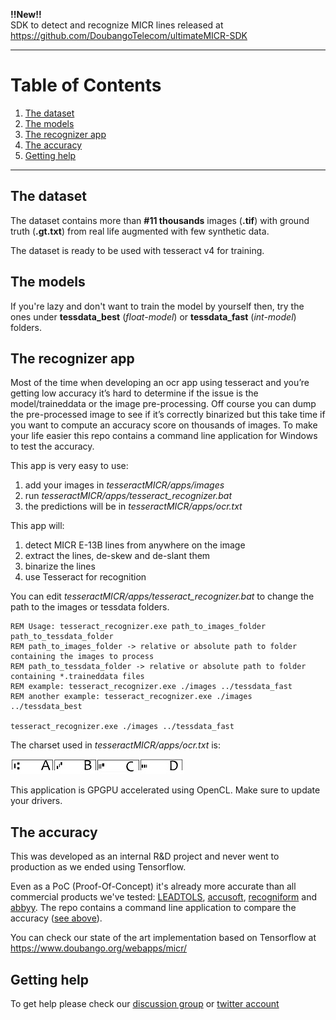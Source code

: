 **!!New!!** <br />
SDK to detect and recognize MICR lines released at https://github.com/DoubangoTelecom/ultimateMICR-SDK <br />
<hr />

# Table of Contents
  1. [The dataset](#the-dataset)
  2. [The models](#the-models)
  3. [The recognizer app](#the-recognizer-app)
  4. [The accuracy](#the-accuracy)
  5. [Getting help](#getting-help)

<hr />

## The dataset <a name="the-dataset"></a>
The dataset contains more than __#11 thousands__ images (__.tif__) with ground truth (__.gt.txt__) from real life augmented with few synthetic data.

The dataset is ready to be used with tesseract v4 for training.

## The models <a name="the-models"></a>
If you're lazy and don't want to train the model by yourself then, try the ones under __tessdata_best__ (*float-model*) or __tessdata_fast__ (*int-model*) folders.

## The recognizer app <a name="the-recognizer-app"></a>
Most of the time when developing an ocr app using tesseract and you’re getting low accuracy it’s hard to determine if the issue is the model/traineddata or the image pre-processing. Off course you can dump the pre-processed image to see if it’s correctly binarized but this take time if you want to compute an accuracy score on thousands of images. 
To make your life easier this repo contains a command line application for Windows to test the accuracy. 

This app is very easy to use:
  1. add your images in *tesseractMICR/apps/images* 
  2. run *tesseractMICR/apps/tesseract_recognizer.bat*
  3. the predictions will be in *tesseractMICR/apps/ocr.txt*
  
This app will:
  1. detect MICR E-13B lines from anywhere on the image
  2. extract the lines, de-skew and de-slant them
  3. binarize the lines
  4. use Tesseract for recognition
  
You can edit *tesseractMICR/apps/tesseract_recognizer.bat* to change the path to the images or tessdata folders.
```
REM Usage: tesseract_recognizer.exe path_to_images_folder path_to_tessdata_folder
REM path_to_images_folder -> relative or absolute path to folder containing the images to process
REM path_to_tessdata_folder -> relative or absolute path to folder containing *.traineddata files
REM example: tesseract_recognizer.exe ./images ../tessdata_fast
REM another example: tesseract_recognizer.exe ./images ../tessdata_best

tesseract_recognizer.exe ./images ../tessdata_fast
```
The charset used in *tesseractMICR/apps/ocr.txt* is:

![E13-B charset](e13b_mapping.jpg)

This application is GPGPU accelerated using OpenCL. Make sure to update your drivers.
  
 ## The accuracy <a name="the-accuracy"></a>
This was developed as an internal R&D project and never went to production as we ended using Tensorflow.

Even as a PoC (Proof-Of-Concept) it's already more accurate than all commercial products we've tested: [LEADTOLS](https://demo.leadtools.com/JavaScript/BankCheckReader/), [accusoft](http://download.accusoft.com/micrxpress/MICRXpressDemonstration.exe), [recogniform](http://www.recogniform.net/eng/micr-e13b-sdk.html) and [abbyy](https://www.abbyy.com/ocr_sdk/).
The repo contains a command line application to compare the accuracy ([see above](#the-recognizer-app)).

You can check our state of the art implementation based on Tensorflow at https://www.doubango.org/webapps/micr/ <br />

## Getting help <a name="getting-help"></a>

To get help please check our [discussion group](https://groups.google.com/forum/#!forum/doubango-ai) or [twitter account](https://twitter.com/doubangotelecom?lang=en)

